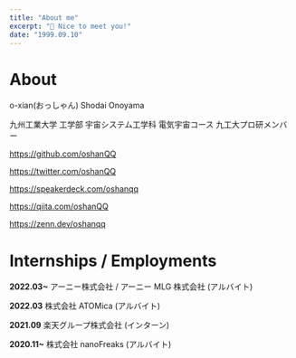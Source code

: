 ```yaml
---
title: "About me"
excerpt: "👋 Nice to meet you!"
date: "1999.09.10"
---
```


# About

o-xian(おっしゃん)
Shodai Onoyama

九州工業大学 工学部 宇宙システム工学科 電気宇宙コース
九工大プロ研メンバー

https://github.com/oshanQQ

https://twitter.com/oshanQQ

https://speakerdeck.com/oshanqq

https://qiita.com/oshanQQ

https://zenn.dev/oshanqq

# Internships / Employments

**2022.03~**
アーニー株式会社 / アーニー MLG 株式会社 (アルバイト)

**2022.03**
株式会社 ATOMica (アルバイト)

**2021.09**
楽天グループ株式会社 (インターン)

**2020.11~**
株式会社 nanoFreaks (アルバイト)
